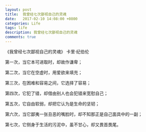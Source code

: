 ```yaml
---
layout: post
title:  我曾经七次鄙视自己的灵魂
date:   2017-02-10 14:08:00 +0800
categories: Life
tags: life
description: 我曾经七次鄙视自己的灵魂
comments: true
---
```


《我曾经七次鄙视自己的灵魂》  卡里·纪伯伦

第一次，当它本可进取时，却故作谦卑；

第二次，当它在空虚时，用爱欲来填充；

第三次，在困难和容易之间，它选择了容易；
<!-- more -->
第四次，它犯了错，却借由别人也会犯错来宽慰自己；

第五次，它自由软弱，却把它认为是生命的坚韧；

第六次，当它鄙夷一张丑恶的嘴脸时，却不知那正是自己面具中的一副；

第七次，它侧身于生活的污泥中，虽不甘心，却又畏首畏尾。